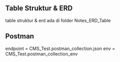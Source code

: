 ## Table Struktur & ERD
table struktur & erd ada di folder Notes_ERD_Table


## Postman
endpoint = CMS_Test.postman_collection.json
env = CMS_Test.postman_collection_env
